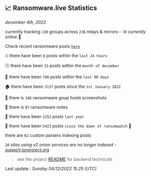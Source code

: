 
## 📈 Ransomware.live Statistics
_december 4th, 2022_

currently tracking `130` groups across `236` relays & mirrors - _`78` currently online_ 📡

Check recent ransomware posts [`here`](recentposts.md)


⏲ there have been `8` posts within the `last 24 hours`

🕓 there have been `33` posts within the `month of december`

📅 there have been `790` posts within the `last 90 days`

🏚 there have been `3137` posts since the `1st January 2022`

📸 there is `108` ransomware goup hosts screenshots

📝 there is `87` ransomware notes

🚀 there have been `2252` posts `last year`

🦕 there have been `5423` posts `since the dawn of ransomwatch` 🐣

there are `62` custom parsers indexing posts

_`20` sites using v2 onion services are no longer indexed - [support.torproject.org](https://support.torproject.org/onionservices/v2-deprecation/)_

> see the project [README](https://github.com/jmousqueton/ransomwatch#readme) for backend technicals



Last update : _Sunday 04/12/2022 15.25 (UTC)_

